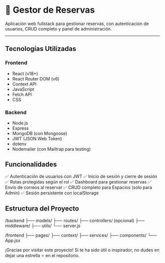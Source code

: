 # 📅 Gestor de Reservas

Aplicación web fullstack para gestionar reservas, con autenticación de usuarios, CRUD completo y panel de administración.

---

## Tecnologías Utilizadas

### Frontend
- React (v18+)
- React Router DOM (v6)
- Context API
- JavaScript
- Fetch API
- CSS

### Backend
- Node.js
- Express
- MongoDB (con Mongoose)
- JWT (JSON Web Token)
- dotenv
- Nodemailer (con Mailtrap para testing)

## Funcionalidades

✅ Autenticación de usuarios con JWT
✅ Inicio de sesión y cierre de sesión
✅ Rutas protegidas según el rol
✅ Dashboard para gestionar reservas
✅ Envío de correos al reservar
✅ CRUD completo para Espacios (solo para Admin)
✅ Sesión persistente con localStorage

## Estructura del Proyecto

/backend
  ├── models/
  ├── routes/
  ├── controllers/ (opcional)
  ├── middleware/
  ├── utils/
  └── server.js

/frontend
  ├── pages/
  ├── context/
  ├── services/
  ├── components/
  └── App.jsx


¡Gracias por visitar este proyecto!
Si te ha sido útil o inspirador, no dudes en dejar una estrella ⭐ en el repositorio.